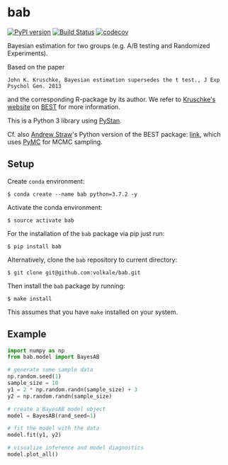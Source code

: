 # bab

[![PyPI version](https://badge.fury.io/py/bab.svg)](https://badge.fury.io/py/bap)
[![Build Status](https://travis-ci.com/volkale/bab.svg?token=9JgTwriYTrtamJ3cXPvS&branch=develop)](https://travis-ci.com/volkale/bab)
[![codecov](https://codecov.io/gh/volkale/bab/branch/develop/graph/badge.svg)](https://codecov.io/gh/volkale/bab)

Bayesian estimation for two groups (e.g. A/B testing and Randomized Experiments).

Based on the paper

    John K. Kruschke, Bayesian estimation supersedes the t test., J Exp Psychol Gen. 2013

and the corresponding R-package by its author.
We refer to [Kruschke's website](http://www.indiana.edu/~kruschke/BEST/) on
[BEST](https://cran.r-project.org/web/packages/BEST/BEST.pdf) for more information.

This is a Python 3 library using [PyStan](https://pystan.readthedocs.io/en/latest/).

Cf. also [Andrew Straw](https://strawlab.org/)'s Python version of the BEST package: [link](https://github.com/strawlab/best),
which uses [PyMC](https://github.com/pymc-devs/pymc) for MCMC sampling.

## Setup

Create `conda` environment:

    $ conda create --name bab python=3.7.2 -y

Activate the conda environment:

    $ source activate bab

For the installation of the `bab` package via pip just run:

    $ pip install bab


Alternatively, clone the `bab` repository to current directory:

    $ git clone git@github.com:volkale/bab.git

Then install the `bab` package by running:

    $ make install

This assumes that you have `make` installed on your system.

## Example
```python
import numpy as np
from bab.model import BayesAB

# generate some sample data
np.random.seed(1)
sample_size = 10
y1 = 2 * np.random.randn(sample_size) + 3
y2 = np.random.randn(sample_size)

# create a BayesAB model object
model = BayesAB(rand_seed=1)

# fit the model with the data
model.fit(y1, y2)

# visualize inference and model diagnostics
model.plot_all()

```